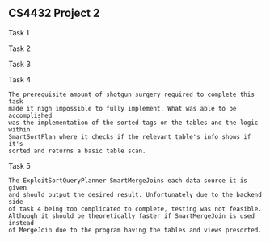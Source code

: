 CS4432 Project 2
-
Task 1

    

Task 2

    

Task 3

    

Task 4

    The prerequisite amount of shotgun surgery required to complete this task
    made it nigh impossible to fully implement. What was able to be accomplished
    was the implementation of the sorted tags on the tables and the logic within
    SmartSortPlan where it checks if the relevant table's info shows if it's
    sorted and returns a basic table scan.

Task 5

    The ExploitSortQueryPlanner SmartMergeJoins each data source it is given
    and should output the desired result. Unfortunately due to the backend side
    of task 4 being too complicated to complete, testing was not feasible.
    Although it should be theoretically faster if SmartMergeJoin is used instead
    of MergeJoin due to the program having the tables and views presorted.